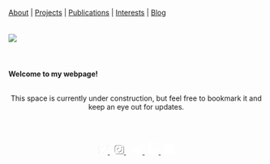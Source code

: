 <p align="center">
  
  <a href="about.md">About</a> |
  <a href="#">Projects</a> |
  <a href="#">Publications</a> | 
  <a href="#">Interests</a> |
  <a href="#">Blog</a>
  <br><br><br>
  <img src="https://www.outlookindia.com/outlooktraveller/public/uploads/2018/06/Forest-Dirang-Arunachal-Pradesh.jpg">
  <br><br><br><br>
  <b>Welcome to my webpage!</b><br><br>
  <p align="center">This space is currently under construction, but feel free to bookmark it and keep an eye out for updates. </p>
  <br><br>
 </p>
 
 <p align="center">
  
  <a href="https://www.twitter.com/unmixablemix">
    <img src="twitter.png" alt="drawing" width="20"/>
  </a> &nbsp;
  <a href="https://www.instagram.com/unmixablemix">
    <img src="instagram.png" alt="drawing" width="20"/>
  </a> &nbsp;
  <a href="https://github.com/unmixablemix">
    <img src="github.png" alt="drawing" width="25"/>
  </a> &nbsp;
  <a href="https://stackexchange.com/users/10175753/unmixablemix">
    <img src="stackoverflow.png" alt="drawing" width="20"/>
  </a> &nbsp;
  <a href="https://www.researchgate.net/profile/Alakananda-Maitra">
    <img src="researchgate.png" alt="drawing" width="20"/>
  </a>

</p>



